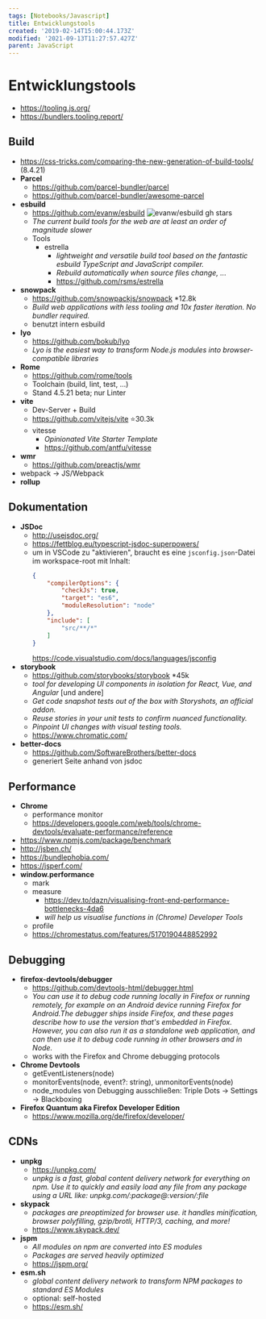 ```yaml
---
tags: [Notebooks/Javascript]
title: Entwicklungstools
created: '2019-02-14T15:00:44.173Z'
modified: '2021-09-13T11:27:57.427Z'
parent: JavaScript
---
```


# Entwicklungstools
- https://tooling.js.org/
- https://bundlers.tooling.report/

## Build
- https://css-tricks.com/comparing-the-new-generation-of-build-tools/ (8.4.21)
- **Parcel**
  - https://github.com/parcel-bundler/parcel
  - https://github.com/parcel-bundler/awesome-parcel
- **esbuild**
  - <span>https://github.com/evanw/esbuild <img src="https://badgen.net/github/stars/evanw/esbuild" alt="evanw/esbuild gh stars"/></span>
  - *The current build tools for the web are at least an order of magnitude slower*
  - Tools
    - estrella
      - *lightweight and versatile build tool based on the fantastic esbuild TypeScript and JavaScript compiler.*
      - *Rebuild automatically when source files change, ...*
      - https://github.com/rsms/estrella
- **snowpack**
    - https://github.com/snowpackjs/snowpack *12.8k
    - *Build web applications with less tooling and 10x faster iteration. No bundler required.*
    - benutzt intern esbuild
- **lyo**
  - https://github.com/bokub/lyo
  - *Lyo is the easiest way to transform Node.js modules into browser-compatible libraries*
- **Rome**
  - https://github.com/rome/tools
  - Toolchain (build, lint, test, ...)
  - Stand 4.5.21 beta; nur Linter
- **vite**
  - Dev-Server + Build
  - https://github.com/vitejs/vite ⭐30.3k
  - vitesse
    - *Opinionated Vite Starter Template*
    - https://github.com/antfu/vitesse
- **wmr**
  - https://github.com/preactjs/wmr
- webpack → JS/Webpack
- **rollup**


## Dokumentation
- **JSDoc**
  - http://usejsdoc.org/
  - https://fettblog.eu/typescript-jsdoc-superpowers/
  - um in VSCode zu "aktivieren", braucht es eine `jsconfig.json`-Datei im workspace-root mit Inhalt:
    ```json
    {
        "compilerOptions": {
            "checkJs": true,
            "target": "es6",
            "moduleResolution": "node"
        },
        "include": [
            "src/**/*"
        ]
    }
    ```
    https://code.visualstudio.com/docs/languages/jsconfig
- **storybook**
  - https://github.com/storybooks/storybook *45k
  - *tool for developing UI components in isolation for React, Vue, and Angular* [und andere]
  - *Get code snapshot tests out of the box with Storyshots, an official addon.*
  - *Reuse stories in your unit tests to confirm nuanced functionality.*
  - *Pinpoint UI changes with visual testing tools.*
  - https://www.chromatic.com/
- **better-docs**
  - https://github.com/SoftwareBrothers/better-docs
  - generiert Seite anhand von jsdoc


## Performance
- **Chrome**
  - performance monitor
  - https://developers.google.com/web/tools/chrome-devtools/evaluate-performance/reference
- https://www.npmjs.com/package/benchmark
- http://jsben.ch/
- https://bundlephobia.com/
- https://jsperf.com/
- **window.performance**
  - mark
  - measure
    - https://dev.to/dazn/visualising-front-end-performance-bottlenecks-4da6
    - *will help us visualise functions in (Chrome) Developer Tools*
  - profile
  - https://chromestatus.com/features/5170190448852992


## Debugging
- **firefox-devtools/debugger**
  - https://github.com/devtools-html/debugger.html
  - *You can use it to debug code running locally in Firefox or running remotely, for example on an Android device running Firefox for Android.The debugger ships inside Firefox, and these pages describe how to use the version that's embedded in Firefox. However, you can also run it as a standalone web application, and can then use it to debug code running in other browsers and in Node.*
  - works with the Firefox and Chrome debugging protocols
- **Chrome Devtools**
  - getEventListeners(node)
  - monitorEvents(node, event?: string), unmonitorEvents(node)
  - node_modules von Debugging ausschließen: Triple Dots → Settings → Blackboxing 
- **Firefox Quantum aka Firefox Developer Edition**
  - https://www.mozilla.org/de/firefox/developer/


## CDNs
- **unpkg**
  - https://unpkg.com/
  - *unpkg is a fast, global content delivery network for everything on npm. Use it to quickly and easily load any file from any package using a URL like: unpkg.com/:package@:version/:file*
- **skypack**
  - *packages are preoptimized for browser use. it handles minification, browser polyfilling, gzip/brotli, HTTP/3, caching, and more!*
  - https://www.skypack.dev/
- **jspm**
  - *All modules on npm are converted into ES modules*
  - *Packages are served heavily optimized*
  - https://jspm.org/
- **esm.sh**
  - *global content delivery network to transform NPM packages to standard ES Modules*
  - optional: self-hosted
  - https://esm.sh/
